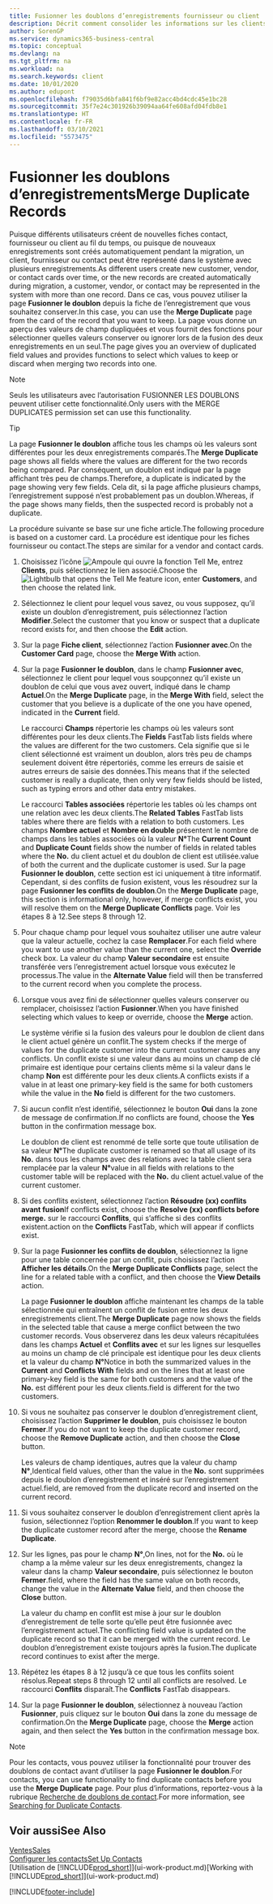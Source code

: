 ```yaml
---
title: Fusionner les doublons d’enregistrements fournisseur ou client
description: Décrit comment consolider les informations sur les clients ou les fournisseurs lorsque vous avez des entrées en double pour certains.
author: SorenGP
ms.service: dynamics365-business-central
ms.topic: conceptual
ms.devlang: na
ms.tgt_pltfrm: na
ms.workload: na
ms.search.keywords: client
ms.date: 10/01/2020
ms.author: edupont
ms.openlocfilehash: f79035d6bfa841f6bf9e82acc4bd4cdc45e1bc28
ms.sourcegitcommit: 35f7e24c301926b39094aa64fe608afd04fdb8e1
ms.translationtype: HT
ms.contentlocale: fr-FR
ms.lasthandoff: 03/10/2021
ms.locfileid: "5573475"
---
```

# <a name="merge-duplicate-records"></a><span data-ttu-id="cada8-103">Fusionner les doublons d’enregistrements</span><span class="sxs-lookup"><span data-stu-id="cada8-103">Merge Duplicate Records</span></span>
<span data-ttu-id="cada8-104">Puisque différents utilisateurs créent de nouvelles fiches contact, fournisseur ou client au fil du temps, ou puisque de nouveaux enregistrements sont créés automatiquement pendant la migration, un client, fournisseur ou contact peut être représenté dans le système avec plusieurs enregistrements.</span><span class="sxs-lookup"><span data-stu-id="cada8-104">As different users create new customer, vendor, or contact cards over time, or the new records are created automatically during migration, a customer, vendor, or contact may be represented in the system with more than one record.</span></span> <span data-ttu-id="cada8-105">Dans ce cas, vous pouvez utiliser la page **Fusionner le doublon** depuis la fiche de l’enregistrement que vous souhaitez conserver.</span><span class="sxs-lookup"><span data-stu-id="cada8-105">In this case, you can use the **Merge Duplicate** page from the card of the record that you want to keep.</span></span> <span data-ttu-id="cada8-106">La page vous donne un aperçu des valeurs de champ dupliquées et vous fournit des fonctions pour sélectionner quelles valeurs conserver ou ignorer lors de la fusion des deux enregistrements en un seul.</span><span class="sxs-lookup"><span data-stu-id="cada8-106">The page gives you an overview of duplicated field values and provides functions to select which values to keep or discard when merging two records into one.</span></span>

> [!NOTE]
> <span data-ttu-id="cada8-107">Seuls les utilisateurs avec l’autorisation FUSIONNER LES DOUBLONS peuvent utiliser cette fonctionnalité.</span><span class="sxs-lookup"><span data-stu-id="cada8-107">Only users with the MERGE DUPLICATES permission set can use this functionality.</span></span>

> [!TIP]
> <span data-ttu-id="cada8-108">La page **Fusionner le doublon** affiche tous les champs où les valeurs sont différentes pour les deux enregistrements comparés.</span><span class="sxs-lookup"><span data-stu-id="cada8-108">The **Merge Duplicate** page shows all fields where the values are different for the two records being compared.</span></span> <span data-ttu-id="cada8-109">Par conséquent, un doublon est indiqué par la page affichant très peu de champs.</span><span class="sxs-lookup"><span data-stu-id="cada8-109">Therefore, a duplicate is indicated by the page showing very few fields.</span></span> <span data-ttu-id="cada8-110">Cela dit, si la page affiche plusieurs champs, l’enregistrement supposé n’est probablement pas un doublon.</span><span class="sxs-lookup"><span data-stu-id="cada8-110">Whereas, if the page shows many fields, then the suspected record is probably not a duplicate.</span></span>

<span data-ttu-id="cada8-111">La procédure suivante se base sur une fiche article.</span><span class="sxs-lookup"><span data-stu-id="cada8-111">The following procedure is based on a customer card.</span></span> <span data-ttu-id="cada8-112">La procédure est identique pour les fiches fournisseur ou contact.</span><span class="sxs-lookup"><span data-stu-id="cada8-112">The steps are similar for a vendor  and contact cards.</span></span>

1. <span data-ttu-id="cada8-113">Choisissez l’icône ![Ampoule qui ouvre la fonction Tell Me](media/ui-search/search_small.png "Dites-moi ce que vous voulez faire"), entrez **Clients**, puis sélectionnez le lien associé.</span><span class="sxs-lookup"><span data-stu-id="cada8-113">Choose the ![Lightbulb that opens the Tell Me feature](media/ui-search/search_small.png "Tell me what you want to do") icon, enter **Customers**, and then choose the related link.</span></span>
2. <span data-ttu-id="cada8-114">Sélectionnez le client pour lequel vous savez, ou vous supposez, qu’il existe un doublon d’enregistrement, puis sélectionnez l’action **Modifier**.</span><span class="sxs-lookup"><span data-stu-id="cada8-114">Select the customer that you know or suspect that a duplicate record exists for, and then choose the **Edit** action.</span></span>
3. <span data-ttu-id="cada8-115">Sur la page **Fiche client**, sélectionnez l’action **Fusionner avec**.</span><span class="sxs-lookup"><span data-stu-id="cada8-115">On the **Customer Card** page, choose the **Merge With** action.</span></span>
4. <span data-ttu-id="cada8-116">Sur la page **Fusionner le doublon**, dans le champ **Fusionner avec**, sélectionnez le client pour lequel vous soupçonnez qu’il existe un doublon de celui que vous avez ouvert, indiqué dans le champ **Actuel**.</span><span class="sxs-lookup"><span data-stu-id="cada8-116">On the **Merge Duplicate** page, in the **Merge With** field, select the customer that you believe is a duplicate of the one you have opened, indicated in the **Current** field.</span></span>

    <span data-ttu-id="cada8-117">Le raccourci **Champs** répertorie les champs où les valeurs sont différentes pour les deux clients.</span><span class="sxs-lookup"><span data-stu-id="cada8-117">The **Fields** FastTab lists fields where the values are different for the two customers.</span></span> <span data-ttu-id="cada8-118">Cela signifie que si le client sélectionné est vraiment un doublon, alors très peu de champs seulement doivent être répertoriés, comme les erreurs de saisie et autres erreurs de saisie des données.</span><span class="sxs-lookup"><span data-stu-id="cada8-118">This means that if the selected customer is really a duplicate, then only very few fields should be listed, such as typing errors and other data entry mistakes.</span></span>

    <span data-ttu-id="cada8-119">Le raccourci **Tables associées** répertorie les tables où les champs ont une relation avec les deux clients.</span><span class="sxs-lookup"><span data-stu-id="cada8-119">The **Related Tables** FastTab lists tables where there are fields with a relation to both customers.</span></span> <span data-ttu-id="cada8-120">Les champs **Nombre actuel** et **Nombre en double** présentent le nombre de champs dans les tables associées où la valeur **N°**</span><span class="sxs-lookup"><span data-stu-id="cada8-120">The **Current Count** and **Duplicate Count** fields show the number of fields in related tables where the **No.**</span></span> <span data-ttu-id="cada8-121">du client actuel et du doublon de client est utilisée.</span><span class="sxs-lookup"><span data-stu-id="cada8-121">value of both the current and the duplicate customer is used.</span></span> <span data-ttu-id="cada8-122">Sur la page **Fusionner le doublon**, cette section est ici uniquement à titre informatif. Cependant, si des conflits de fusion existent, vous les résoudrez sur la page **Fusionner les conflits de doublon**.</span><span class="sxs-lookup"><span data-stu-id="cada8-122">On the **Merge Duplicate** page, this section is informational only, however, if merge conflicts exist, you will resolve them on the **Merge Duplicate Conflicts** page.</span></span> <span data-ttu-id="cada8-123">Voir les étapes 8 à 12.</span><span class="sxs-lookup"><span data-stu-id="cada8-123">See steps 8 through 12.</span></span>   

5. <span data-ttu-id="cada8-124">Pour chaque champ pour lequel vous souhaitez utiliser une autre valeur que la valeur actuelle, cochez la case **Remplacer**.</span><span class="sxs-lookup"><span data-stu-id="cada8-124">For each field where you want to use another value than the current one, select the **Override** check box.</span></span> <span data-ttu-id="cada8-125">La valeur du champ **Valeur secondaire** est ensuite transférée vers l’enregistrement actuel lorsque vous exécutez le processus.</span><span class="sxs-lookup"><span data-stu-id="cada8-125">The value in the **Alternate Value** field will then be transferred to the current record when you complete the process.</span></span>
6. <span data-ttu-id="cada8-126">Lorsque vous avez fini de sélectionner quelles valeurs conserver ou remplacer, choisissez l’action **Fusionner**.</span><span class="sxs-lookup"><span data-stu-id="cada8-126">When you have finished selecting which values to keep or override, choose the **Merge** action.</span></span>

    <span data-ttu-id="cada8-127">Le système vérifie si la fusion des valeurs pour le doublon de client dans le client actuel génère un conflit.</span><span class="sxs-lookup"><span data-stu-id="cada8-127">The system checks if the merge of values for the duplicate customer into the current customer causes any conflicts.</span></span> <span data-ttu-id="cada8-128">Un conflit existe si une valeur dans au moins un champ de clé primaire est identique pour certains clients même si la valeur dans le champ **Non** est différente pour les deux clients.</span><span class="sxs-lookup"><span data-stu-id="cada8-128">A conflicts exists if a value in at least one primary-key field is the same for both customers while the value in the **No** field is different for the two customers.</span></span>

7. <span data-ttu-id="cada8-129">Si aucun conflit n’est identifié, sélectionnez le bouton **Oui** dans la zone de message de confirmation.</span><span class="sxs-lookup"><span data-stu-id="cada8-129">If no conflicts are found, choose the **Yes** button in the confirmation message box.</span></span>

    <span data-ttu-id="cada8-130">Le doublon de client est renommé de telle sorte que toute utilisation de sa valeur **N°**</span><span class="sxs-lookup"><span data-stu-id="cada8-130">The duplicate customer is renamed so that all usage of its **No.**</span></span> <span data-ttu-id="cada8-131">dans tous les champs avec des relations avec la table client sera remplacée par la valeur **N°**</span><span class="sxs-lookup"><span data-stu-id="cada8-131">value in all fields with relations to the customer table will be replaced with the **No.**</span></span> <span data-ttu-id="cada8-132">du client actuel.</span><span class="sxs-lookup"><span data-stu-id="cada8-132">value of the current customer.</span></span>
8. <span data-ttu-id="cada8-133">Si des conflits existent, sélectionnez l’action **Résoudre (xx) conflits avant fusion**</span><span class="sxs-lookup"><span data-stu-id="cada8-133">If conflicts exist, choose the **Resolve (xx) conflicts before merge.**</span></span> <span data-ttu-id="cada8-134">sur le raccourci **Conflits**, qui s’affiche si des conflits existent.</span><span class="sxs-lookup"><span data-stu-id="cada8-134">action on the **Conflicts** FastTab, which will appear if conflicts exist.</span></span>
9. <span data-ttu-id="cada8-135">Sur la page **Fusionner les conflits de doublon**, sélectionnez la ligne pour une table concernée par un conflit, puis choisissez l’action **Afficher les détails**.</span><span class="sxs-lookup"><span data-stu-id="cada8-135">On the **Merge Duplicate Conflicts** page, select the line for a related table with a conflict, and then choose the **View Details** action.</span></span>

    <span data-ttu-id="cada8-136">La page **Fusionner le doublon** affiche maintenant les champs de la table sélectionnée qui entraînent un conflit de fusion entre les deux enregistrements client.</span><span class="sxs-lookup"><span data-stu-id="cada8-136">The **Merge Duplicate** page now shows the fields in the selected table that cause a merge conflict between the two customer records.</span></span> <span data-ttu-id="cada8-137">Vous observerez dans les deux valeurs récapitulées dans les champs **Actuel** et **Conflits avec** et sur les lignes sur lesquelles au moins un champ de clé principale est identique pour les deux clients et la valeur du champ **N°**</span><span class="sxs-lookup"><span data-stu-id="cada8-137">Notice in both the summarized values in the **Current** and **Conflicts With** fields and on the lines that at least one primary-key field is the same for both customers and the value of the **No.**</span></span> <span data-ttu-id="cada8-138">est différent pour les deux clients.</span><span class="sxs-lookup"><span data-stu-id="cada8-138">field is different for the two customers.</span></span>   
10. <span data-ttu-id="cada8-139">Si vous ne souhaitez pas conserver le doublon d’enregistrement client, choisissez l’action **Supprimer le doublon**, puis choisissez le bouton **Fermer**.</span><span class="sxs-lookup"><span data-stu-id="cada8-139">If you do not want to keep the duplicate customer record, choose the **Remove Duplicate** action, and then choose the **Close** button.</span></span>

    <span data-ttu-id="cada8-140">Les valeurs de champ identiques, autres que la valeur du champ **N°**,</span><span class="sxs-lookup"><span data-stu-id="cada8-140">Identical field values, other than the value in the **No.**</span></span> <span data-ttu-id="cada8-141">sont supprimées depuis le doublon d’enregistrement et inséré sur l’enregistrement actuel.</span><span class="sxs-lookup"><span data-stu-id="cada8-141">field, are removed from the duplicate record and inserted on the current record.</span></span>
11. <span data-ttu-id="cada8-142">Si vous souhaitez conserver le doublon d’enregistrement client après la fusion, sélectionnez l’option **Renommer le doublon**.</span><span class="sxs-lookup"><span data-stu-id="cada8-142">If you want to keep the duplicate customer record after the merge,  choose the **Rename Duplicate**.</span></span>
12. <span data-ttu-id="cada8-143">Sur les lignes, pas pour le champ **N°**,</span><span class="sxs-lookup"><span data-stu-id="cada8-143">On lines, not for the **No.**</span></span> <span data-ttu-id="cada8-144">où le champ a la même valeur sur les deux enregistrements, changez la valeur dans la champ **Valeur secondaire**, puis sélectionnez le bouton **Fermer**.</span><span class="sxs-lookup"><span data-stu-id="cada8-144">field, where the field has the same value on both records, change the value in the **Alternate Value** field, and then choose the **Close** button.</span></span>

    <span data-ttu-id="cada8-145">La valeur du champ en conflit est mise à jour sur le doublon d’enregistrement de telle sorte qu’elle peut être fusionnée avec l’enregistrement actuel.</span><span class="sxs-lookup"><span data-stu-id="cada8-145">The conflicting field value is updated on the duplicate record so that it can be merged with the current record.</span></span> <span data-ttu-id="cada8-146">Le doublon d’enregistrement existe toujours après la fusion.</span><span class="sxs-lookup"><span data-stu-id="cada8-146">The duplicate record continues to exist after the merge.</span></span>
13. <span data-ttu-id="cada8-147">Répétez les étapes 8 à 12 jusqu’à ce que tous les conflits soient résolus.</span><span class="sxs-lookup"><span data-stu-id="cada8-147">Repeat steps 8 through 12 until all conflicts are resolved.</span></span> <span data-ttu-id="cada8-148">Le raccourci **Conflits** disparaît.</span><span class="sxs-lookup"><span data-stu-id="cada8-148">The **Conflicts** FastTab disappears.</span></span>
14. <span data-ttu-id="cada8-149">Sur la page **Fusionner le doublon**, sélectionnez à nouveau l’action **Fusionner**, puis cliquez sur le bouton **Oui** dans la zone du message de confirmation.</span><span class="sxs-lookup"><span data-stu-id="cada8-149">On the **Merge Duplicate** page, choose the **Merge** action again, and then select the **Yes** button in the confirmation message box.</span></span>

> [!NOTE]
> <span data-ttu-id="cada8-150">Pour les contacts, vous pouvez utiliser la fonctionnalité pour trouver des doublons de contact avant d’utiliser la page **Fusionner le doublon**.</span><span class="sxs-lookup"><span data-stu-id="cada8-150">For contacts, you can use functionality to find duplicate contacts before you use the **Merge Duplicate** page.</span></span> <span data-ttu-id="cada8-151">Pour plus d’informations, reportez-vous à la rubrique [Recherche de doublons de contact](marketing-setup-contacts.md#searching-for-duplicate-contacts).</span><span class="sxs-lookup"><span data-stu-id="cada8-151">For more information, see [Searching for Duplicate Contacts](marketing-setup-contacts.md#searching-for-duplicate-contacts).</span></span>

## <a name="see-also"></a><span data-ttu-id="cada8-152">Voir aussi</span><span class="sxs-lookup"><span data-stu-id="cada8-152">See Also</span></span>
[<span data-ttu-id="cada8-153">Ventes</span><span class="sxs-lookup"><span data-stu-id="cada8-153">Sales</span></span>](sales-manage-sales.md)  
[<span data-ttu-id="cada8-154">Configurer les contacts</span><span class="sxs-lookup"><span data-stu-id="cada8-154">Set Up Contacts</span></span>](marketing-setup-contacts.md)  
<span data-ttu-id="cada8-155">[Utilisation de [!INCLUDE[prod_short](includes/prod_short.md)]](ui-work-product.md)</span><span class="sxs-lookup"><span data-stu-id="cada8-155">[Working with [!INCLUDE[prod_short](includes/prod_short.md)]](ui-work-product.md)</span></span>


[!INCLUDE[footer-include](includes/footer-banner.md)]